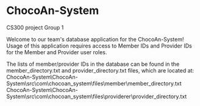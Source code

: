 # ChocoAn-System
CS300 project Group 1

Welcome to our team's database application for the ChocoAn-System! 
Usage of this application requires access to Member IDs and Provider IDs for the Member and Provider user roles. 

The lists of member/provider IDs in the database can be found in the member_directory.txt and provider_directory.txt files, 
which are located at:
ChocoAn-System\ChocoAn-System\src\com\chocoan_system\files\member\member_directory.txt 
ChocoAn-System\ChocoAn-System\src\com\chocoan_system\files\providerer\provider_directory.txt

